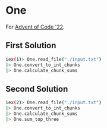 # One

For [Advent of Code '22](https://adventofcode.com/2022).

## First Solution

```bash
iex(1)> One.read_file("./input.txt")
|> One.convert_to_int_chunks
|> One.calculate_chunk_sums
```

## Second Solution

```bash
iex(2)> One.read_file("./input.txt")
|> One.convert_to_int_chunks
|> One.calculate_chunk_sums
|> One.sum_top_three
```